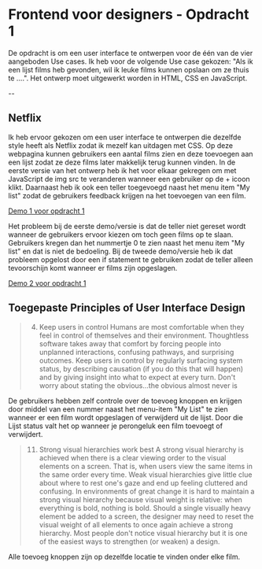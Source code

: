# Frontend voor designers - Opdracht 1
De opdracht is om een user interface te ontwerpen voor de één van de vier aangeboden Use cases. Ik heb voor de volgende Use case gekozen: "Als ik een lijst films heb gevonden, wil ik leuke films kunnen opslaan om ze thuis te ....". Het ontwerp moet uitgewerkt worden in HTML, CSS en JavaScript.

--

## Netflix

Ik heb ervoor gekozen om een user interface te ontwerpen die dezelfde style heeft als Netflix zodat ik mezelf kan uitdagen met CSS. Op deze webpagina kunnen gebruikers een aantal films zien en deze toevoegen aan een lijst zodat ze deze films later makkelijk terug kunnen vinden. In de eerste versie van het ontwerp heb ik het voor elkaar gekregen om met JavaScript de img src te veranderen wanneer een gebruiker op de + icoon klikt. Daarnaast heb ik ook een teller toegevoegd naast het menu item "My list" zodat de gebruikers feedback krijgen na het toevoegen van een film.


[Demo 1 voor opdracht 1](https://karimgalal.github.io/frontendvoordesigners/opdracht1/v1/)


Het probleem bij de eerste demo/versie is dat de teller niet gereset wordt wanneer de gebruikers ervoor kiezen om toch geen films op te slaan. Gebruikers kregen dan het nummertje 0 te zien naast het menu item "My list" en dat is niet de bedoeling.
Bij de tweede demo/versie heb ik dat probleem opgelost door een if statement te gebruiken zodat de teller alleen tevoorschijn komt wanneer er films zijn opgeslagen.

[Demo 2 voor opdracht 1](https://karimgalal.github.io/frontendvoordesigners/opdracht1/v2/)

## Toegepaste Principles of User Interface Design

> 04. Keep users in control
Humans are most comfortable when they feel in control of themselves and their environment. Thoughtless software takes away that comfort by forcing people into unplanned interactions, confusing pathways, and surprising outcomes. Keep users in control by regularly surfacing system status, by describing causation (if you do this that will happen) and by giving insight into what to expect at every turn. Don't worry about stating the obvious…the obvious almost never is

De gebruikers hebben zelf controle over de toevoeg knoppen en krijgen door middel van een nummer naast het menu-item "My List" te zien wanneer er een film wordt opgeslagen of verwijderd uit de lijst. Door die Lijst status valt het op wanneer je perongeluk een film toevoegt of verwijdert.

> 11. Strong visual hierarchies work best
A strong visual hierarchy is achieved when there is a clear viewing order to the visual elements on a screen. That is, when users view the same items in the same order every time. Weak visual hierarchies give little clue about where to rest one's gaze and end up feeling cluttered and confusing. In environments of great change it is hard to maintain a strong visual hierarchy because visual weight is relative: when everything is bold, nothing is bold. Should a single visually heavy element be added to a screen, the designer may need to reset the visual weight of all elements to once again achieve a strong hierarchy. Most people don't notice visual hierarchy but it is one of the easiest ways to strengthen (or weaken) a design.

Alle toevoeg knoppen zijn op dezelfde locatie te vinden onder elke film. 
